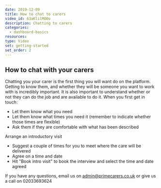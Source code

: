 ```yaml
---
date: 2019-12-09
title: How to chat to carers
video_id: 63aKlilMO0o
description: Chatting to carers
categories:
  - dashboard-basics
resources:
type: Video
set: getting-started
set_order: 2
---
```


## How to chat with your carers

Chatting you your carer is the first thing you will want do on the platform. Getting to know them, and whether they will be someone you want to work with is incredibly important. It is also important to understand whether or not they can do the job and are available to do it.
When you first get in touch:
 - Let them know what you need
 - Let them know what times you need it (remember to indicate whether those times are flexible)
 - Ask them if they are comfortable with what has been described

 Arrange an introductory visit
 - Suggest a couple of times for you to meet where the care will be delivered
 - Agree on a time and date
 - Hit "Book intro visit" to book the interview and select the time and date agreed

If you have any questions, email us on admin@primecarers.co.uk or give us a call on 02033693624
